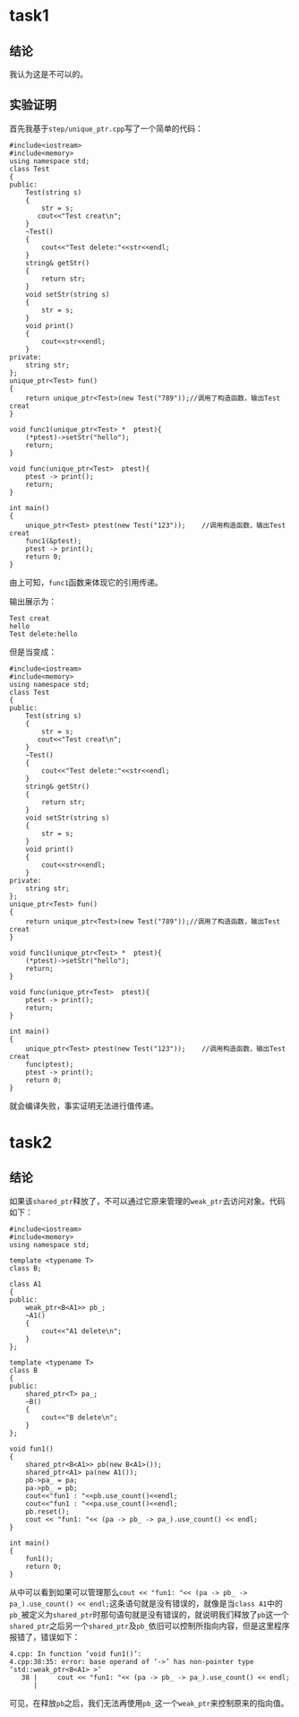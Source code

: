 # task1

## 结论

我认为这是不可以的。

## 实验证明

首先我基于`step/unique_ptr.cpp`写了一个简单的代码：

```
#include<iostream>
#include<memory>
using namespace std;
class Test
{
public:
    Test(string s)
    {
        str = s;
       cout<<"Test creat\n";
    }
    ~Test()
    {
        cout<<"Test delete:"<<str<<endl;
    }
    string& getStr()
    {
        return str;
    }
    void setStr(string s)
    {
        str = s;
    }
    void print()
    {
        cout<<str<<endl;
    }
private:
    string str;
};
unique_ptr<Test> fun()
{
    return unique_ptr<Test>(new Test("789"));//调用了构造函数，输出Test creat
}

void func1(unique_ptr<Test> *  ptest){
    (*ptest)->setStr("hello");
    return;
}

void func(unique_ptr<Test>  ptest){
    ptest -> print();
    return;
}

int main()
{
    unique_ptr<Test> ptest(new Test("123"));	//调用构造函数，输出Test creat
    func1(&ptest);
    ptest -> print();
    return 0;
}
```

由上可知，`func1`函数来体现它的引用传递。

输出展示为：

```
Test creat
hello
Test delete:hello
```
但是当变成：
```
#include<iostream>
#include<memory>
using namespace std;
class Test
{
public:
    Test(string s)
    {
        str = s;
       cout<<"Test creat\n";
    }
    ~Test()
    {
        cout<<"Test delete:"<<str<<endl;
    }
    string& getStr()
    {
        return str;
    }
    void setStr(string s)
    {
        str = s;
    }
    void print()
    {
        cout<<str<<endl;
    }
private:
    string str;
};
unique_ptr<Test> fun()
{
    return unique_ptr<Test>(new Test("789"));//调用了构造函数，输出Test creat
}

void func1(unique_ptr<Test> *  ptest){
    (*ptest)->setStr("hello");
    return;
}

void func(unique_ptr<Test>  ptest){
    ptest -> print();
    return;
}

int main()
{
    unique_ptr<Test> ptest(new Test("123"));	//调用构造函数，输出Test creat
    func(ptest);
    ptest -> print();
    return 0;
}
```
就会编译失败，事实证明无法进行值传递。

# task2

## 结论

如果该`shared_ptr`释放了，不可以通过它原来管理的`weak_ptr`去访问对象。代码如下：

```
#include<iostream>
#include<memory>
using namespace std;

template <typename T>
class B;

class A1
{
public:
    weak_ptr<B<A1>> pb_;
    ~A1()
    {
        cout<<"A1 delete\n";
    }
};

template <typename T>
class B
{
public:
    shared_ptr<T> pa_;
    ~B()
    {
        cout<<"B delete\n";
    }
};

void fun1()
{
    shared_ptr<B<A1>> pb(new B<A1>());
    shared_ptr<A1> pa(new A1());
    pb->pa_ = pa;
    pa->pb_ = pb;
    cout<<"fun1 : "<<pb.use_count()<<endl;
    cout<<"fun1 : "<<pa.use_count()<<endl;
    pb.reset();
    cout << "fun1: "<< (pa -> pb_ -> pa_).use_count() << endl;
}

int main()
{
    fun1();
    return 0;
}
```

从中可以看到如果可以管理那么`cout << "fun1: "<< (pa -> pb_ -> pa_).use_count() << endl;`这条语句就是没有错误的，就像是当`class A1`中的`pb_`被定义为`shared_ptr`时那句语句就是没有错误的，就说明我们释放了`pb`这一个`shared_ptr`之后另一个`shared_ptr`及`pb_`依旧可以控制所指向内容，但是这里程序报错了，错误如下：

```
4.cpp: In function ‘void fun1()’:
4.cpp:38:35: error: base operand of ‘->’ has non-pointer type ‘std::weak_ptr<B<A1> >’
   38 |     cout << "fun1: "<< (pa -> pb_ -> pa_).use_count() << endl;
      |
```

可见，在释放`pb`之后，我们无法再使用`pb_`这一个`weak_ptr`来控制原来的指向值。